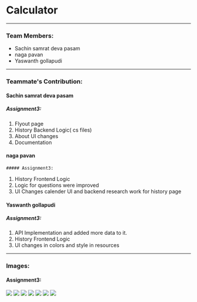 

# Calculator
----
### Team Members: 
- Sachin samrat deva pasam
- naga pavan
- Yaswanth gollapudi

----
### Teammate's Contribution:  

#### Sachin samrat deva pasam 
 
  
   ##### Assignment3:
  1. Flyout page
  2. History Backend Logic( cs files)
  3. About UI changes
  4. Documentation
  
#### naga pavan
 

    ##### Assignment3:
1. History Frontend Logic
2. Logic for questions were improved
3. UI Changes calender UI and backend research work for history page

#### Yaswanth gollapudi

   ##### Assignment3:
  1. API Implementation and added more data to it.
  2. History Frontend Logic
  3. UI changes in colors and style in resources


----
### Images:  
 
 

  #### Assignment3: 
![](1.png)
![](a.png)
![](b.png)
![](c.png)
![](d.png)
![](e.png)
![](f.png)

